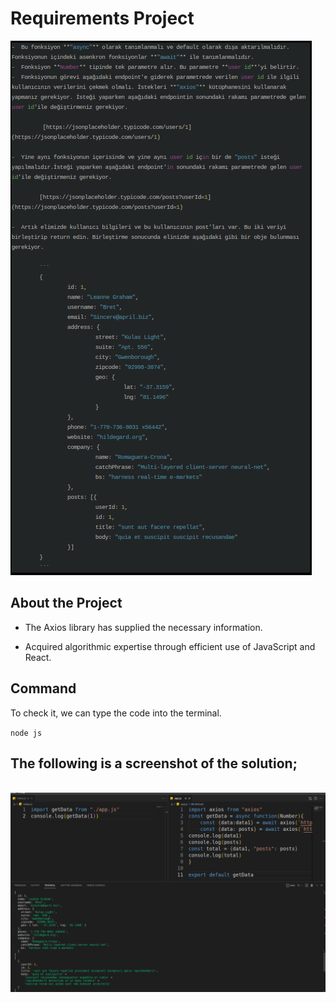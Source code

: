 # Requirements Project

<img src="img/requirements.png"   alt="desktop_version">
<br>

## About the Project

* The Axios library has supplied the necessary information.

* Acquired algorithmic expertise through efficient use of JavaScript and React.

## Command

To check it, we can type the code into the terminal.

`node js`

## The following is a screenshot of the solution;
<br>
<img src="img/requirements-project.png"  align="left" alt="desktop_version">
<br>
<br>
<br>
<br>
<br>
<br>
<br>
<br>
<br>
<br><br><br><br><br><br><br><br><br>

